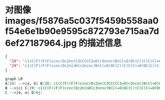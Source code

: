 # 对图像 images/f5876a5c037f5459b558aa0f54e6e1b90e9595c872793e715aa7d6ef27187964.jpg 的描述信息

```json
{
  "28": "c1(C(F)(F)F)ccnc(Oc2nn(C3CCCCC3=O)c3ncnc(N(C(=O)OC(C)(C)C)C(=O)OC(C)(C)C)n23)c1",
  "29": "c1(C(F)(F)F)ccnc(Oc2n[nH]c3ncnc(N(C(=O)OC(C)(C)C)C(=O)OC(C)(C)C)n23)c1"
}
```

```markdown
graph LR
A[24] -->|a, b| B[28: c1(C(F)(F)F)ccnc(Oc2nn(C3CCCCC3=O)c3ncnc(N(C(=O)OC(C)(C)C)C(=O)OC(C)(C)C)n23)c1]
B -->|c| C[29: c1(C(F)(F)F)ccnc(Oc2n[nH]c3ncnc(N(C(=O)OC(C)(C)C)C(=O)OC(C)(C)C)n23)c1]
C -->|d, e| D[6j]
```
